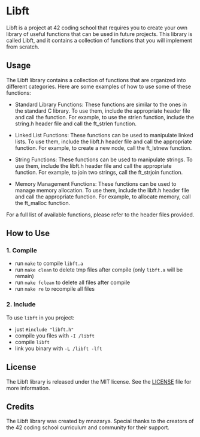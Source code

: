 # Libft
Libft is a project at 42 coding school that requires you to create your own library of useful functions that can be used in future projects. This library is called Libft, and it contains a collection of functions that you will implement from scratch.

## Usage
The Libft library contains a collection of functions that are organized into different categories. Here are some examples of how to use some of these functions:

+ Standard Library Functions: These functions are similar to the ones in the standard C library. To use them, include the appropriate header file and call the function. For example, to use the strlen function, include the string.h header file and call the ft_strlen function.

+ Linked List Functions: These functions can be used to manipulate linked lists. To use them, include the libft.h header file and call the appropriate function. For example, to create a new node, call the ft_lstnew function.

+ String Functions: These functions can be used to manipulate strings. To use them, include the libft.h header file and call the appropriate function. For example, to join two strings, call the ft_strjoin function.

+ Memory Management Functions: These functions can be used to manage memory allocation. To use them, include the libft.h header file and call the appropriate function. For example, to allocate memory, call the ft_malloc function.

For a full list of available functions, please refer to the header files provided.

## How to Use

### 1. Compile

- run `make` to compile `libft.a`
- run `make clean` to delete tmp files after compile (only `libft.a` will be remain)
- run `make fclean` to delete all files after compile
- run `make re` to recompile all files

### 2. Include

To use `libft` in you project:
- just `#include "libft.h"`
- compile you files with `-I /libft` 
- compile `libft`
- link you binary with `-L /libft -lft`

## License
The Libft library is released under the MIT license. See the [LICENSE](https://github.com/jesuismarie/Libft/blob/main/MIT%20License) file for more information.

## Credits
The Libft library was created by mnazarya. Special thanks to the creators of the 42 coding school curriculum and community for their support.

